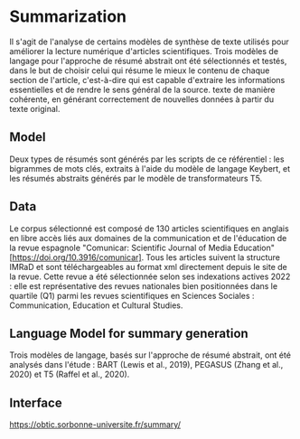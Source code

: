 # Summarization
Il s'agit de l'analyse de certains modèles de synthèse de texte utilisés pour améliorer la lecture numérique d'articles scientifiques. Trois modèles de langage pour l'approche de résumé abstrait ont été sélectionnés et testés, dans le but de choisir celui qui résume le mieux le contenu de chaque section de l'article, c'est-à-dire qui est capable d'extraire les informations essentielles et de rendre le sens général de la source. texte de manière cohérente, en générant correctement de nouvelles données à partir du texte original.

## Model
Deux types de résumés sont générés par les scripts de ce référentiel : les bigrammes de mots clés, extraits à l'aide du modèle de langage Keybert, et les résumés abstraits générés par le modèle de transformateurs T5.

## Data
Le corpus sélectionné est composé de 130 articles scientifiques en anglais en libre accès liés aux domaines de la communication et de l'éducation de la revue espagnole "Comunicar: Scientific Journal of Media Education" [https://doi.org/10.3916/comunicar]. Tous les articles suivent la structure IMRaD et sont téléchargeables au format xml directement depuis le site de la revue. Cette revue a été sélectionnée selon ses indexations actives 2022 : elle est représentative des revues nationales bien positionnées dans le quartile (Q1) parmi les revues scientifiques en Sciences Sociales : Communication, Education et Cultural Studies.

## Language Model for summary generation
Trois modèles de langage, basés sur l'approche de résumé abstrait, ont été analysés dans l'étude : BART (Lewis et al., 2019), PEGASUS (Zhang et al., 2020) et T5 (Raffel et al., 2020).

## Interface
https://obtic.sorbonne-universite.fr/summary/
